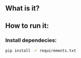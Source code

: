 ## What is it?

## How to run it:

### Install dependecies:

```bash
pip install -r requirements.txt
```